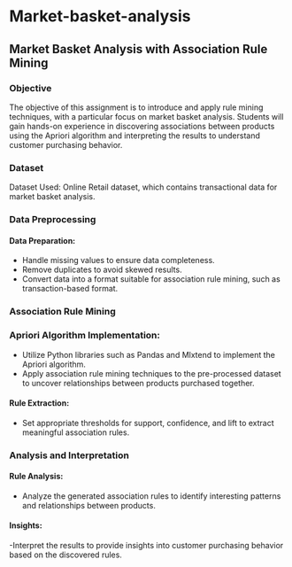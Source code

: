 # Market-basket-analysis

## Market Basket Analysis with Association Rule Mining

### Objective
The objective of this assignment is to introduce and apply rule mining techniques, with a particular focus on market basket analysis. Students will gain hands-on experience in discovering associations between products using the Apriori algorithm and interpreting the results to understand customer purchasing behavior.

### Dataset
Dataset Used: Online Retail dataset, which contains transactional data for market basket analysis.

### Data Preprocessing
#### Data Preparation:
- Handle missing values to ensure data completeness.
- Remove duplicates to avoid skewed results.
- Convert data into a format suitable for association rule mining, such as transaction-based format.

### Association Rule Mining
### Apriori Algorithm Implementation:
- Utilize Python libraries such as Pandas and Mlxtend to implement the Apriori algorithm.
- Apply association rule mining techniques to the pre-processed dataset to uncover relationships between products purchased together.

#### Rule Extraction:
- Set appropriate thresholds for support, confidence, and lift to extract meaningful association rules.

### Analysis and Interpretation
#### Rule Analysis:
- Analyze the generated association rules to identify interesting patterns and relationships between products.
#### Insights:
-Interpret the results to provide insights into customer purchasing behavior based on the discovered rules.
